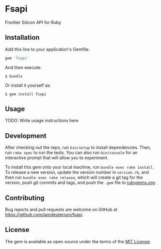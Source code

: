 # Fsapi

Frontier Silicon API for Ruby

## Installation

Add this line to your application's Gemfile:

```ruby
gem 'fsapi'
```

And then execute:

    $ bundle

Or install it yourself as:

    $ gem install fsapi

## Usage

TODO: Write usage instructions here

## Development

After checking out the repo, run `bin/setup` to install dependencies. Then, run `rake spec` to run the tests. You can also run `bin/console` for an interactive prompt that will allow you to experiment.

To install this gem onto your local machine, run `bundle exec rake install`. To release a new version, update the version number in `version.rb`, and then run `bundle exec rake release`, which will create a git tag for the version, push git commits and tags, and push the `.gem` file to [rubygems.org](https://rubygems.org).

## Contributing

Bug reports and pull requests are welcome on GitHub at https://github.com/iamdeuterium/fsapi.

## License

The gem is available as open source under the terms of the [MIT License](https://opensource.org/licenses/MIT).

